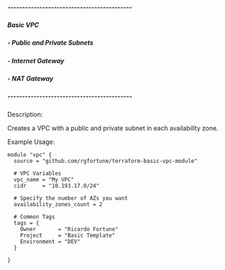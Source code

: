 ##### -------------------------------------------
##### Basic VPC
#####  - Public and Private Subnets
#####  - Internet Gateway
#####  - NAT Gateway
##### -------------------------------------------

Description:

Creates a VPC with a public and private subnet in each availability zone.

Example Usage:

    module "vpc" {
      source = "github.com/rgfortune/terraform-basic-vpc-module"

      # VPC Variables
      vpc_name = "My VPC"
      cidr     = "10.193.17.0/24"

      # Specify the number of AZs you want
      availability_zones_count = 2

      # Common Tags
      tags = {
        Owner       = "Ricardo Fortune"
        Project     = "Basic Template"
        Environment = "DEV"
      }

    }